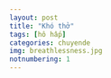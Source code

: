 ```yaml
---
layout: post
title: "Khó thở"
tags: [hô hấp]
categories: chuyende
img: breathlessness.jpg
notnumbering: 1
---
```

 